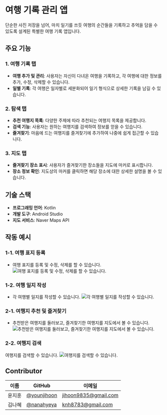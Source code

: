 # 여행 기록 관리 앱

단순한 사진 저장을 넘어, 마치 일기를 쓰듯 여행의 순간들을 기록하고 추억을 담을 수 있도록 설계된 특별한 여행 기록 앱입니다.

## 주요 기능

### 1. 여행 기록 탭
- **여행 추가 및 관리**: 사용자는 자신이 다녀온 여행을 기록하고, 각 여행에 대한 정보를 추가, 수정, 삭제할 수 있습니다.
- **일별 기록**: 각 여행은 일자별로 세분화되어 일기 형식으로 상세한 기록을 남길 수 있습니다.

### 2. 탐색 탭
- **추천 여행지 목록**: 다양한 주제에 따라 추천되는 여행지 목록을 제공합니다.
- **검색 기능**: 사용자는 원하는 여행지를 검색하여 정보를 얻을 수 있습니다.
- **즐겨찾기**: 마음에 드는 여행지를 즐겨찾기에 추가하여 나중에 쉽게 접근할 수 있습니다.

### 3. 지도 탭
- **즐겨찾기 장소 표시**: 사용자가 즐겨찾기한 장소들을 지도에 마커로 표시합니다.
- **장소 정보 확인**: 지도상의 마커를 클릭하면 해당 장소에 대한 상세한 설명을 볼 수 있습니다.

## 기술 스택
- **프로그래밍 언어**: Kotlin
- **개발 도구**: Android Studio
- **지도 서비스**: Naver Maps API

## 작동 예시

### 1-1. 여행 표지 등록
- 여행 표지를 등록 및 수정, 삭제를 할 수 있습니다.
![여행 표지를 등록 및 수정, 삭제를 할 수 있습니다.](assets/travel.gif)

### 1-2. 여행 일지 작성
- 각 여행별 일지를 작성할 수 있습니다.
![각 여행별 일지를 작성할 수 있습니다.](assets/diary.gif)

### 2-1. 여행지 추천 및 즐겨찾기
- 추천받은 여행지를 둘러보고, 즐겨찾기한 여행지를 지도에서 볼 수 있습니다.
![추천받은 여행지를 둘러보고, 즐겨찾기한 여행지를 지도에서 볼 수 있습니다.](assets/star.gif)

### 2-2. 여행지 검색
여행지를 검색할 수 있습니다.
![여행지를 검색할 수 있습니다.](assets/search.gif)

## Contributor

| 이름       | GitHub           | 이메일                |
|------------|------------------|-----------------------|
| 윤지훈     | [@younjihoon](https://github.com/younjihoon) | jihoon9835@gmail.com |
| 김나혜     | [@nanahyeya](https://github.com/nanahyeya)   | knh8783@gmail.com      |


